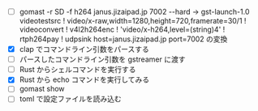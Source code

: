 - [ ] gomast -r SD -f h264 janus.jizaipad.jp 7002 --hard → gst-launch-1.0 videotestsrc ! video/x-raw,width=1280,height=720,framerate=30/1 ! videoconvert ! v4l2h264enc ! 'video/x-h264,level=(string)4' ! rtph264pay ! udpsink host=janus.jizaipad.jp port=7002 の変換
- [x] clap でコマンドライン引数をパースする
- [ ] パースしたコマンドライン引数を gstreamer に渡す
- [ ] Rust からシェルコマンドを実行する
- [x] Rust から echo コマンドを実行してみる
- [ ] gomast show
- [ ] toml で設定ファイルを読み込む
